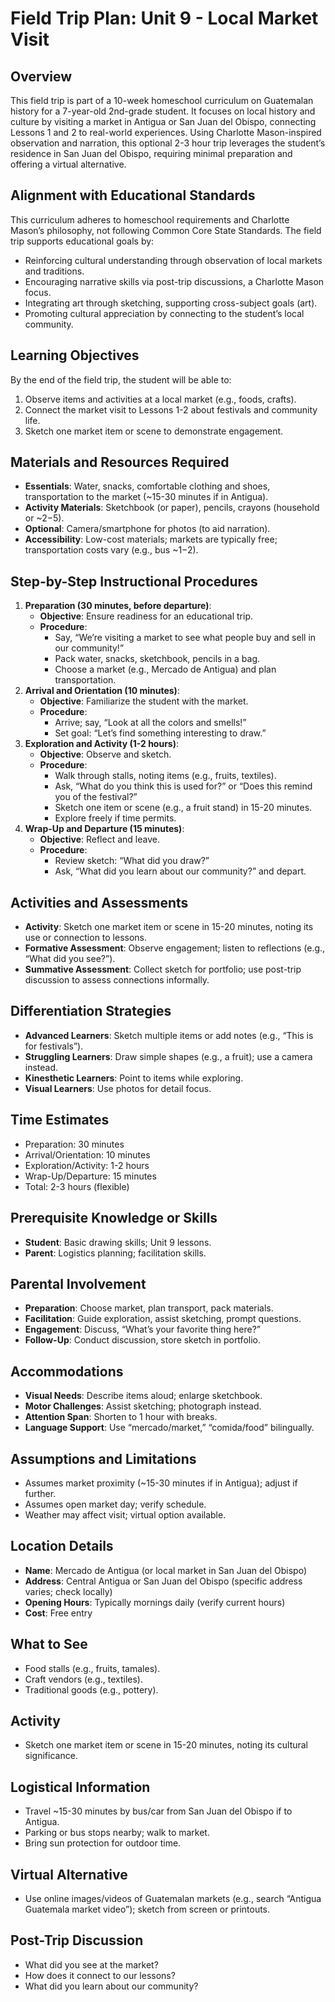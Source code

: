 # Field Trip Plan: Unit 9 - Local Market Visit

## Overview
This field trip is part of a 10-week homeschool curriculum on Guatemalan history for a 7-year-old 2nd-grade student. It focuses on local history and culture by visiting a market in Antigua or San Juan del Obispo, connecting Lessons 1 and 2 to real-world experiences. Using Charlotte Mason-inspired observation and narration, this optional 2-3 hour trip leverages the student’s residence in San Juan del Obispo, requiring minimal preparation and offering a virtual alternative.

## Alignment with Educational Standards
This curriculum adheres to homeschool requirements and Charlotte Mason’s philosophy, not following Common Core State Standards. The field trip supports educational goals by:
- Reinforcing cultural understanding through observation of local markets and traditions.
- Encouraging narrative skills via post-trip discussions, a Charlotte Mason focus.
- Integrating art through sketching, supporting cross-subject goals (art).
- Promoting cultural appreciation by connecting to the student’s local community.

## Learning Objectives
By the end of the field trip, the student will be able to:
1. Observe items and activities at a local market (e.g., foods, crafts).
2. Connect the market visit to Lessons 1-2 about festivals and community life.
3. Sketch one market item or scene to demonstrate engagement.

## Materials and Resources Required
- **Essentials**: Water, snacks, comfortable clothing and shoes, transportation to the market (~15-30 minutes if in Antigua).
- **Activity Materials**: Sketchbook (or paper), pencils, crayons (household or ~$2-$5).
- **Optional**: Camera/smartphone for photos (to aid narration).
- **Accessibility**: Low-cost materials; markets are typically free; transportation costs vary (e.g., bus ~$1-$2).

## Step-by-Step Instructional Procedures
1. **Preparation (30 minutes, before departure)**:
   - **Objective**: Ensure readiness for an educational trip.
   - **Procedure**:
     - Say, “We’re visiting a market to see what people buy and sell in our community!”
     - Pack water, snacks, sketchbook, pencils in a bag.
     - Choose a market (e.g., Mercado de Antigua) and plan transportation.
2. **Arrival and Orientation (10 minutes)**:
   - **Objective**: Familiarize the student with the market.
   - **Procedure**:
     - Arrive; say, “Look at all the colors and smells!”
     - Set goal: “Let’s find something interesting to draw.”
3. **Exploration and Activity (1-2 hours)**:
   - **Objective**: Observe and sketch.
   - **Procedure**:
     - Walk through stalls, noting items (e.g., fruits, textiles).
     - Ask, “What do you think this is used for?” or “Does this remind you of the festival?”
     - Sketch one item or scene (e.g., a fruit stand) in 15-20 minutes.
     - Explore freely if time permits.
4. **Wrap-Up and Departure (15 minutes)**:
   - **Objective**: Reflect and leave.
   - **Procedure**:
     - Review sketch: “What did you draw?”
     - Ask, “What did you learn about our community?” and depart.

## Activities and Assessments
- **Activity**: Sketch one market item or scene in 15-20 minutes, noting its use or connection to lessons.
- **Formative Assessment**: Observe engagement; listen to reflections (e.g., “What did you see?”).
- **Summative Assessment**: Collect sketch for portfolio; use post-trip discussion to assess connections informally.

## Differentiation Strategies
- **Advanced Learners**: Sketch multiple items or add notes (e.g., “This is for festivals”).
- **Struggling Learners**: Draw simple shapes (e.g., a fruit); use a camera instead.
- **Kinesthetic Learners**: Point to items while exploring.
- **Visual Learners**: Use photos for detail focus.

## Time Estimates
- Preparation: 30 minutes
- Arrival/Orientation: 10 minutes
- Exploration/Activity: 1-2 hours
- Wrap-Up/Departure: 15 minutes
- Total: 2-3 hours (flexible)

## Prerequisite Knowledge or Skills
- **Student**: Basic drawing skills; Unit 9 lessons.
- **Parent**: Logistics planning; facilitation skills.

## Parental Involvement
- **Preparation**: Choose market, plan transport, pack materials.
- **Facilitation**: Guide exploration, assist sketching, prompt questions.
- **Engagement**: Discuss, “What’s your favorite thing here?”
- **Follow-Up**: Conduct discussion, store sketch in portfolio.

## Accommodations
- **Visual Needs**: Describe items aloud; enlarge sketchbook.
- **Motor Challenges**: Assist sketching; photograph instead.
- **Attention Span**: Shorten to 1 hour with breaks.
- **Language Support**: Use “mercado/market,” “comida/food” bilingually.

## Assumptions and Limitations
- Assumes market proximity (~15-30 minutes if in Antigua); adjust if further.
- Assumes open market day; verify schedule.
- Weather may affect visit; virtual option available.

## Location Details
- **Name**: Mercado de Antigua (or local market in San Juan del Obispo)
- **Address**: Central Antigua or San Juan del Obispo (specific address varies; check locally)
- **Opening Hours**: Typically mornings daily (verify current hours)
- **Cost**: Free entry

## What to See
- Food stalls (e.g., fruits, tamales).
- Craft vendors (e.g., textiles).
- Traditional goods (e.g., pottery).

## Activity
- Sketch one market item or scene in 15-20 minutes, noting its cultural significance.

## Logistical Information
- Travel ~15-30 minutes by bus/car from San Juan del Obispo if to Antigua.
- Parking or bus stops nearby; walk to market.
- Bring sun protection for outdoor time.

## Virtual Alternative
- Use online images/videos of Guatemalan markets (e.g., search “Antigua Guatemala market video”); sketch from screen or printouts.

## Post-Trip Discussion
- What did you see at the market?
- How does it connect to our lessons?
- What did you learn about our community?
